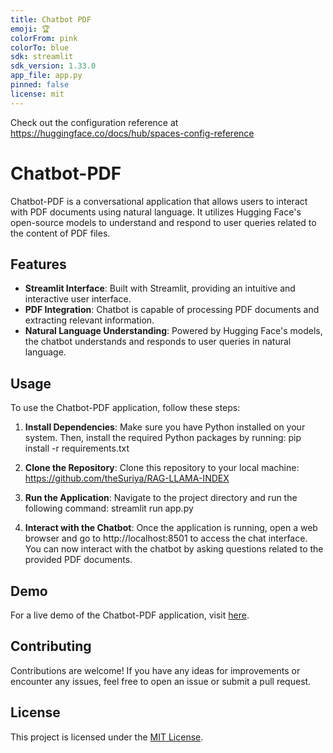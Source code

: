 ```yaml
---
title: Chatbot PDF
emoji: 🏆
colorFrom: pink
colorTo: blue
sdk: streamlit
sdk_version: 1.33.0
app_file: app.py
pinned: false
license: mit
---
```


Check out the configuration reference at https://huggingface.co/docs/hub/spaces-config-reference

# Chatbot-PDF

Chatbot-PDF is a conversational application that allows users to interact with PDF documents using natural language. It utilizes Hugging Face's open-source models to understand and respond to user queries related to the content of PDF files.

## Features

- **Streamlit Interface**: Built with Streamlit, providing an intuitive and interactive user interface.
- **PDF Integration**: Chatbot is capable of processing PDF documents and extracting relevant information.
- **Natural Language Understanding**: Powered by Hugging Face's models, the chatbot understands and responds to user queries in natural language.

## Usage

To use the Chatbot-PDF application, follow these steps:

1. **Install Dependencies**: Make sure you have Python installed on your system. Then, install the required Python packages by running: pip install -r requirements.txt

2. **Clone the Repository**: Clone this repository to your local machine: https://github.com/theSuriya/RAG-LLAMA-INDEX

3. **Run the Application**: Navigate to the project directory and run the following command: streamlit run app.py

4. **Interact with the Chatbot**: Once the application is running, open a web browser and go to http://localhost:8501 to access the chat interface. You can now interact with the chatbot by asking questions related to the provided PDF documents.

## Demo

For a live demo of the Chatbot-PDF application, visit [here](https://huggingface.co/spaces/suriya7/Chatbot-PDF).

## Contributing

Contributions are welcome! If you have any ideas for improvements or encounter any issues, feel free to open an issue or submit a pull request.

## License

This project is licensed under the [MIT License](LICENSE).




